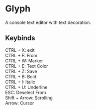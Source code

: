 # Glyph
A console text editor with text decoration.
## Keybinds
CTRL + X: exit \
CTRL + F: From \
CTRL + W: Marker \
CTRL + E: Text Color \
CTRL + Z: Save \
CTRL + B: Bold \
CTRL + I: Italic \
CTRL + U: Underline \
ESC: Deselect From \
Shift + Arrow: Scrolling \
Arrow: Cursor 
